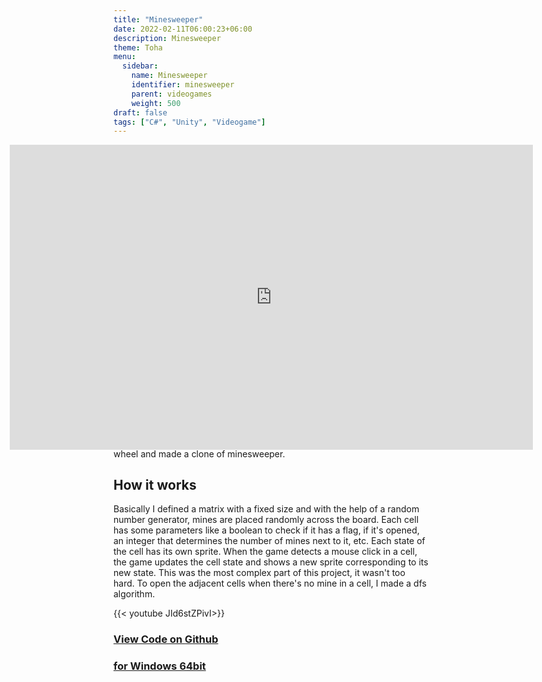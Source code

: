 ```yaml
---
title: "Minesweeper"
date: 2022-02-11T06:00:23+06:00
description: Minesweeper
theme: Toha
menu:
  sidebar:
    name: Minesweeper
    identifier: minesweeper
    parent: videogames
    weight: 500
draft: false
tags: ["C#", "Unity", "Videogame"]
---
```


<div style="position:relative;padding-bottom:55.66%;     zoom: 0.6;
    -moz-transform: scale(0.6);">
 <iframe style="width:166%;height:174%;position:absolute; margin-left: -33%; marginheight: -50%"
 frameborder="0"
 src="
https://bernatbc.tk/webgl/MinesweeperWebGL/index.html
"
mozallowfullscreen="true" allow="autoplay; fullscreen" style="border:0px #000000 none;" name="MinesWeeper" scrolling="no" msallowfullscreen="true" allowfullscreen="true" webkitallowfullscreen="true" allowtransparency="true"
>
</iframe>
</div>

{{< line_break >}}
{{< line_break >}}
{{< line_break >}}
{{< line_break >}}
{{< line_break >}}
{{< line_break >}}
{{< line_break >}}
{{< line_break >}}


## The project
Before making this project, I'd used [<i class="fa-brands fa-unity"></i>Unity](https://unity.com/) game engine for making a couple of games like Tetris by following some Youtube tutorials. Also, I made [Space Shooter](https://bernatbc.tk/posts/competitions/hackupc2021/) during [HackUPC2021](https://hackupc.com/), but I wasn't on my own. Now I wanted to do a project on my own and decided to start with a simple game. Minesweeper was a good candidate as it didn't seem too complex. I didn't reinvent the wheel and made a clone of minesweeper.

## How it works
Basically I defined a matrix with a fixed size and with the help of a random number generator, mines are placed randomly across the board. Each cell has some parameters like a boolean to check if it has a flag, if it's opened, an integer that determines the number of mines next to it, etc. Each state of the cell has its own sprite. When the game detects a mouse click in a cell, the game updates the cell state and shows a new sprite corresponding to its new state. This was the most complex part of this project, it wasn't too hard. To open the adjacent cells when there's no mine in a cell, I made a dfs algorithm.

{{< youtube JId6stZPivI>}}

### [View Code on <i class="fab fa-github"></i>Github](https://github.com/BernatBC/Minesweeper) 

### [<i class="fa-solid fa-cloud-arrow-down"></i> for Windows 64bit](https://github.com/BernatBC/Minesweeper/raw/main/MinesWeeper.zip)
